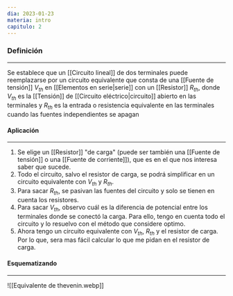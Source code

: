 ```yaml
---
dia: 2023-01-23
materia: intro
capitulo: 2
---
```

### Definición
---
Se establece que un [[Circuito lineal]] de dos terminales puede reemplazarse por un circuito equivalente que consta de una [[Fuente de tensión]] $V_{th}$ en [[Elementos en serie|serie]] con un [[Resistor]] $R_{th}$, donde $V_{th}$ es la [[Tensión]] de [[Circuito eléctrico|circuito]] abierto en las terminales y $R_{th}$ es la entrada o resistencia equivalente en las terminales cuando las fuentes independientes se apagan

#### Aplicación
---
1. Se elige un [[Resistor]] "de carga" (puede ser también una [[Fuente de tensión]] o una [[Fuente de corriente]]), que es en el que nos interesa saber que sucede.
2. Todo el circuito, salvo el resistor de carga, se podrá simplificar en un circuito equivalente con $V_{th}$ y $R_{th}$.
3. Para sacar $R_{th}$, se pasivan las fuentes del circuito y solo se tienen en cuenta los resistores.
4. Para sacar $V_{th}$, observo cuál es la diferencia de potencial entre los terminales donde se conectó la carga. Para ello, tengo en cuenta todo el circuito y lo resuelvo con el método que considere optimo.
5. Ahora tengo un circuito equivalente con $V_{th}$, $R_{th}$ y el resistor de carga. Por lo que, sera mas fácil calcular lo que me pidan en el resistor de carga.

#### Esquematizando
---
![[Equivalente de thevenin.webp]]

